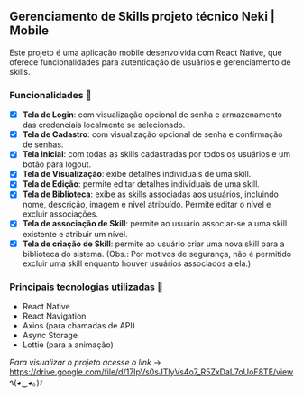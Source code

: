 ## Gerenciamento de Skills projeto técnico Neki | Mobile
Este projeto é uma aplicação mobile desenvolvida com React Native, que oferece funcionalidades para autenticação de usuários e gerenciamento de skills.

### Funcionalidades 🌟
- [x] **Tela de Login**: com visualização opcional de senha e armazenamento das credenciais localmente se selecionado.
- [x] **Tela de Cadastro**: com visualização opcional de senha e confirmação de senhas.
- [x] **Tela Inicial**: com todas as skills cadastradas por todos os usuários e um botão para logout.
- [x] **Tela de Visualização**: exibe detalhes individuais de uma skill.
- [x] **Tela de Edição**: permite editar detalhes individuais de uma skill.
- [x] **Tela de Biblioteca**: exibe as skills associadas aos usuários, incluindo nome, descrição, imagem e nível atribuído. Permite editar o nível e excluir associações.
- [x] **Tela de associação de Skill**: permite ao usuário associar-se a uma skill existente e atribuir um nível.
- [x] **Tela de criação de Skill**: permite ao usuário criar uma nova skill para a biblioteca do sistema. (Obs.: Por motivos de segurança, não é permitido excluir uma skill enquanto houver usuários associados a ela.)

### Principais tecnologias utilizadas 🧩
- React Native
- React Navigation
- Axios (para chamadas de API)
- Async Storage
- Lottie (para a animação)


 *Para visualizar o projeto acesse o link* → https://drive.google.com/file/d/17IpVs0sJTlyVs4o7_R5ZxDaL7oUoF8TE/view ٩(◕‿◕｡)۶

